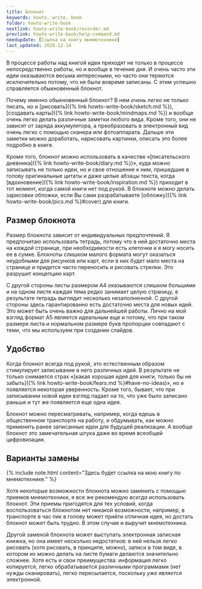 ```yaml
---
title: Блокнот
keywords: howto, write, book
folder: howto-write-book
nextlink: howto-write-book/recorder.md
prevlink: howto-write-book/help-command.md
needupdate: [Ссылка на книгу мнемотехники]
last_updated: 2020-12-14
---
```


В процессе работы над книгой идеи приходят не только в процессе
непосредственно работы, но и вообще в течение дня.  И очень часто эти
идеи оказываются весьма интересными, но часто они теряются
исключительно потому, что не были вовремя записаны.  С этим успешно
справляется обыкновенный блокнот.

Почему именно обыкновенный блокнот?  В нем *очень легко* не только
писать, но и [рисовать]({% link howto-write-book/sketch.md %}),
[создавать карты]({% link howto-write-book/mindmaps.md %}) и вообще
очень легко делать различные заметки любого вида.  Кроме того, они не
зависят от заряда аккумулятора, а преобразовать в электронный вид
очень легко с помощью сканера или фотоаппарата.  Дальше эти заметки
можно доработать, нарисовать картинки, описать это более подробно в
книге.

Кроме того, блокнот можно использовать в качестве «[писательского
дневника]({% link howto-write-book/diary.md %})», куда можно
записывать не только идеи, но и свое отношение к ним, пришедшие в
голову оригинальные цитаты и даже целые абзацы текста, когда
[вдохновение]({% link howto-write-book/inspiration.md %}) приходит в
тот момент, когда самой книги нет под рукой.  В блокноте можно делать
зарисовки обложки, если Вы сами разрабатываете [обложку]({% link
howto-write-book/pics.md %}#cover) для книги.

## Размер блокнота

Размер блокнота зависит от индивидуальных предпочтений.  Я предпочитаю
использовать тетрадь, потому что в ней достаточно места на *каждой*
странице, при необходимости есть клеточки и я могу носить ее в сумке.
Блокноты слишком малого формата могут оказаться неудобными для
рисунков или карт, если в них будет мало места на странице и придется
часто переносить и рисовать стрелки.  Это разрушит концепцию карт.

С другой стороны листы размером А4 оказываются слишком большими и на
одном листе каждая тема редко занимает целую страницу, в результате
тетрадь выглядит несколько незаполненной.  С другой стороны здесь
гарантированно есть достаточно места для новых идей.  Это может быть
очень важно для дальнейшей работы.  Лично на мой взгляд формат А5
является идеальным еще и потому, что при таком размере листа и
нормальном размере букв пропорции совпадают с теми, что мы используем
при создании слайдов.

## Удобство

Когда блокнот всегда под рукой, это естественным образом стимулирует
записывание в него различных идей.  В результате не только снимается
страх «[какая хорошая идея для книги, только бы не забыть]({% link
howto-write-book/fears.md %}#have-no-ideas)», но и появляется
некоторая уверенность.  Кроме того, бывает, что при записывании новой
идеи взгляд падает на то, что уже было записано раньше и тут же
появляется еще одна идея.

Блокнот можно пересматривать, например, когда едешь в общественном
транспорте на работу, и обдумывать, как можно применить ранее
записанные идеи для будущей реализации.  А вообще блокнот это
замечательная штука даже во время всеобщей цифровизации.

## Варианты замены

{% include note.html content="Здесь будет ссылка на мою книгу по мнемотехнике." %}

Хотя некоторые возможности блокнота можно заменить с помощью приемов
мнемотехники, я все же рекомендую *всегда* использовать блокнот.
Эти приемы пригодятся для тех условий, когда воспользоваться блокнотом
нет никакой возможности, например, в транспорте в час пик в голову
может прийти отличная идея, но достать блокнот может быть трудно.  В
этом случае и выручит мнемотехника.

Другой заменой блокнота может выступать электронная записная книжка,
но она имеет несколько недостатков: в ней нельзя *легко* рисовать
(хотя рисовать, в принципе, можно), записи в том виде, в котором их
можно делать на листе бумаги делаются значительно сложнее.  Хотя есть
и свои преимущества: информация легко копируется, легко обрабатывается
различными программами (нет нужды сканировать), легко пересылается,
поскольку *уже является* электронной.
